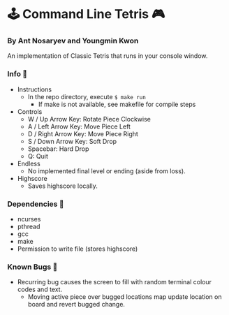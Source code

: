 # 🕹 Command Line Tetris 🎮
### By Ant Nosaryev and Youngmin Kwon
An implementation of Classic Tetris that runs in your console window.

### Info 📰
- Instructions
  - In the repo directory, execute `$ make run`
    - If make is not available, see makefile for compile steps
- Controls
  - W / Up Arrow Key: Rotate Piece Clockwise
  - A / Left Arrow Key: Move Piece Left
  - D / Right Arrow Key: Move Piece Right
  - S / Down Arrow Key: Soft Drop
  - Spacebar: Hard Drop
  - Q: Quit
- Endless
  - No implemented final level or ending (aside from loss).
- Highscore
  - Saves highscore locally.

### Dependencies 🛒
- ncurses
- pthread
- gcc
- make
- Permission to write file (stores highscore)

### Known Bugs 👾
- Recurring bug causes the screen to fill with random terminal colour codes and text.
  - Moving active piece over bugged locations map update location on board and revert bugged change.

